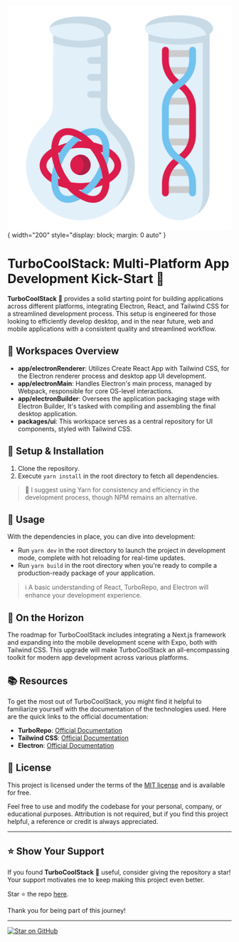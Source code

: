 ![TurboCoolStack Logo](./packages/ui/public/logo.png){ width="200" style="display: block; margin: 0 auto" }

# TurboCoolStack: Multi-Platform App Development Kick-Start 🚀

**TurboCoolStack** 🚀 provides a solid starting point for building applications across different platforms, integrating Electron, React, and Tailwind CSS for a streamlined development process. This setup is engineered for those looking to efficiently develop desktop, and in the near future, web and mobile applications with a consistent quality and streamlined workflow.

## 📁 Workspaces Overview

- **app/electronRenderer**: Utilizes Create React App with Tailwind CSS, for the Electron renderer process and desktop app UI development.
- **app/electronMain**: Handles Electron's main process, managed by Webpack, responsible for core OS-level interactions.
- **app/electronBuilder**: Oversees the application packaging stage with Electron Builder, It's tasked with compiling and assembling the final desktop application.
- **packages/ui**: This workspace serves as a central repository for UI components, styled with Tailwind CSS.

## 🔧 Setup & Installation

1. Clone the repository.
2. Execute `yarn install` in the root directory to fetch all dependencies.

> 📝 I suggest using Yarn for consistency and efficiency in the development process, though NPM remains an alternative.

## 🚀 Usage

With the dependencies in place, you can dive into development:

- Run `yarn dev` in the root directory to launch the project in development mode, complete with hot reloading for real-time updates.
- Run `yarn build` in the root directory when you're ready to compile a production-ready package of your application.

> ℹ️ A basic understanding of React, TurboRepo, and Electron will enhance your development experience.

## 🌟 On the Horizon

The roadmap for TurboCoolStack includes integrating a Next.js framework and expanding into the mobile development scene with Expo, both with Tailwind CSS. This upgrade will make TurboCoolStack an all-encompassing toolkit for modern app development across various platforms.

## 📚 Resources

To get the most out of TurboCoolStack, you might find it helpful to familiarize yourself with the documentation of the technologies used. Here are the quick links to the official documentation:

- **TurboRepo**: [Official Documentation](https://turbo.build/repo/docs)
- **Tailwind CSS**: [Official Documentation](https://tailwindcss.com/docs)
- **Electron**: [Official Documentation](https://www.electronjs.org/docs)

## 📄 License

This project is licensed under the terms of the [MIT license](https://opensource.org/licenses/MIT) and is available for free.

Feel free to use and modify the codebase for your personal, company, or educational purposes. Attribution is not required, but if you find this project helpful, a reference or credit is always appreciated.

---

## ⭐ Show Your Support

If you found **TurboCoolStack** 🚀 useful, consider giving the repository a star! Your support motivates me to keep making this project even better.

Star ⭐ the repo [here](https://github.com/ja-klaudiusz/TurboCoolStack).

Thank you for being part of this journey!

---

[![Star on GitHub](https://img.shields.io/github/stars/your-github-username/your-repo-name.svg?style=social)](https://github.com/ja-klaudiusz/TurboCoolStack/stargazers)
